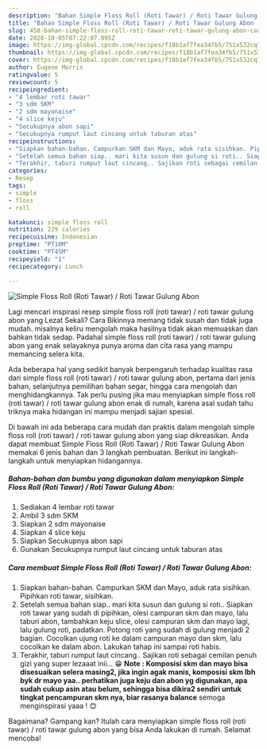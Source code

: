 ```yaml
---
description: "Bahan Simple Floss Roll (Roti Tawar) / Roti Tawar Gulung Abon | Cara Bikin Simple Floss Roll (Roti Tawar) / Roti Tawar Gulung Abon Yang Bisa Manjain Lidah"
title: "Bahan Simple Floss Roll (Roti Tawar) / Roti Tawar Gulung Abon | Cara Bikin Simple Floss Roll (Roti Tawar) / Roti Tawar Gulung Abon Yang Bisa Manjain Lidah"
slug: 458-bahan-simple-floss-roll-roti-tawar-roti-tawar-gulung-abon-cara-bikin-simple-floss-roll-roti-tawar-roti-tawar-gulung-abon-yang-bisa-manjain-lidah
date: 2020-10-05T07:22:07.095Z
image: https://img-global.cpcdn.com/recipes/f18b1af7fea34fb5/751x532cq70/simple-floss-roll-roti-tawar-roti-tawar-gulung-abon-foto-resep-utama.jpg
thumbnail: https://img-global.cpcdn.com/recipes/f18b1af7fea34fb5/751x532cq70/simple-floss-roll-roti-tawar-roti-tawar-gulung-abon-foto-resep-utama.jpg
cover: https://img-global.cpcdn.com/recipes/f18b1af7fea34fb5/751x532cq70/simple-floss-roll-roti-tawar-roti-tawar-gulung-abon-foto-resep-utama.jpg
author: Eugene Morris
ratingvalue: 5
reviewcount: 5
recipeingredient:
- "4 lembar roti tawar"
- "3 sdm SKM"
- "2 sdm mayonaise"
- "4 slice keju"
- "Secukupnya abon sapi"
- "Secukupnya rumput laut cincang untuk taburan atas"
recipeinstructions:
- "Siapkan bahan-bahan. Campurkan SKM dan Mayo, aduk rata sisihkan. Pipihkan roti tawar, sisihkan."
- "Setelah semua bahan siap.. mari kita susun dan gulung si roti.. Siapkan roti tawar yang sudah di pipihkan, olesi campuran skm dan mayo, lalu taburi abon, tambahkan keju slice, olesi campuran skm dan mayo lagi, lalu gulung roti, padatkan. Potong roti yang sudah di gulung menjadi 2 bagian. Cocolkan ujung roti ke dalam campuran mayo dan skm, lalu cocolkan ke dalam abon. Lakukan tahap ini sampai roti habis."
- "Terakhir, taburi rumput laut cincang.. Sajikan roti sebagai cemilan penuh gizi yang super lezaaat inii... 😁 **Note : Komposisi skm dan mayo bisa disesuaikan selera masing2, jika ingin agak manis, komposisi skm lbh byk dr mayo yaa.. perhatikan juga keju dan abon yg digunakan, apa sudah cukup asin atau belum, sehingga bisa dikira2 sendiri untuk tingkat pencampuran skm nya, biar rasanya balance** semoga menginspirasi yaaa ! 😊"
categories:
- Resep
tags:
- simple
- floss
- roll

katakunci: simple floss roll 
nutrition: 229 calories
recipecuisine: Indonesian
preptime: "PT10M"
cooktime: "PT45M"
recipeyield: "1"
recipecategory: Lunch

---
```



![Simple Floss Roll (Roti Tawar) / Roti Tawar Gulung Abon](https://img-global.cpcdn.com/recipes/f18b1af7fea34fb5/751x532cq70/simple-floss-roll-roti-tawar-roti-tawar-gulung-abon-foto-resep-utama.jpg)

Lagi mencari inspirasi resep simple floss roll (roti tawar) / roti tawar gulung abon yang Lezat Sekali? Cara Bikinnya memang tidak susah dan tidak juga mudah. misalnya keliru mengolah maka hasilnya tidak akan memuaskan dan bahkan tidak sedap. Padahal simple floss roll (roti tawar) / roti tawar gulung abon yang enak selayaknya punya aroma dan cita rasa yang mampu memancing selera kita.

Ada beberapa hal yang sedikit banyak berpengaruh terhadap kualitas rasa dari simple floss roll (roti tawar) / roti tawar gulung abon, pertama dari jenis bahan, selanjutnya pemilihan bahan segar, hingga cara mengolah dan menghidangkannya. Tak perlu pusing jika mau menyiapkan simple floss roll (roti tawar) / roti tawar gulung abon enak di rumah, karena asal sudah tahu triknya maka hidangan ini mampu menjadi sajian spesial.




Di bawah ini ada beberapa cara mudah dan praktis dalam mengolah simple floss roll (roti tawar) / roti tawar gulung abon yang siap dikreasikan. Anda dapat membuat Simple Floss Roll (Roti Tawar) / Roti Tawar Gulung Abon memakai 6 jenis bahan dan 3 langkah pembuatan. Berikut ini langkah-langkah untuk menyiapkan hidangannya.

<!--inarticleads1-->

##### Bahan-bahan dan bumbu yang digunakan dalam menyiapkan Simple Floss Roll (Roti Tawar) / Roti Tawar Gulung Abon:

1. Sediakan 4 lembar roti tawar
1. Ambil 3 sdm SKM
1. Siapkan 2 sdm mayonaise
1. Siapkan 4 slice keju
1. Siapkan Secukupnya abon sapi
1. Gunakan Secukupnya rumput laut cincang untuk taburan atas




<!--inarticleads2-->

##### Cara membuat Simple Floss Roll (Roti Tawar) / Roti Tawar Gulung Abon:

1. Siapkan bahan-bahan. Campurkan SKM dan Mayo, aduk rata sisihkan. Pipihkan roti tawar, sisihkan.
1. Setelah semua bahan siap.. mari kita susun dan gulung si roti.. Siapkan roti tawar yang sudah di pipihkan, olesi campuran skm dan mayo, lalu taburi abon, tambahkan keju slice, olesi campuran skm dan mayo lagi, lalu gulung roti, padatkan. Potong roti yang sudah di gulung menjadi 2 bagian. Cocolkan ujung roti ke dalam campuran mayo dan skm, lalu cocolkan ke dalam abon. Lakukan tahap ini sampai roti habis.
1. Terakhir, taburi rumput laut cincang.. Sajikan roti sebagai cemilan penuh gizi yang super lezaaat inii... 😁 **Note : Komposisi skm dan mayo bisa disesuaikan selera masing2, jika ingin agak manis, komposisi skm lbh byk dr mayo yaa.. perhatikan juga keju dan abon yg digunakan, apa sudah cukup asin atau belum, sehingga bisa dikira2 sendiri untuk tingkat pencampuran skm nya, biar rasanya balance** semoga menginspirasi yaaa ! 😊




Bagaimana? Gampang kan? Itulah cara menyiapkan simple floss roll (roti tawar) / roti tawar gulung abon yang bisa Anda lakukan di rumah. Selamat mencoba!
